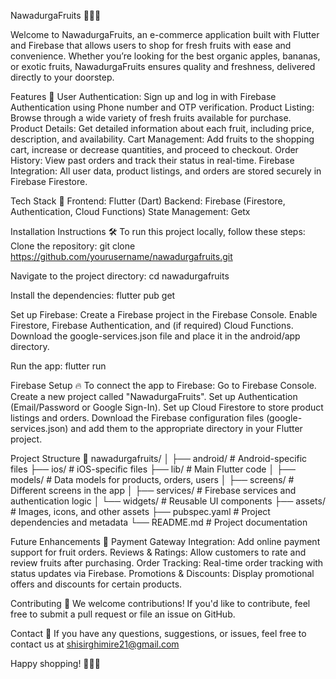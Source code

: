 NawadurgaFruits 🍎🍌🍇

Welcome to NawadurgaFruits, an e-commerce application built with Flutter and Firebase that allows users to shop for fresh fruits with ease and convenience. Whether you’re looking for the best organic apples, bananas, or exotic fruits, NawadurgaFruits ensures quality and freshness, delivered directly to your doorstep.

Features 📱
User Authentication: Sign up and log in with Firebase Authentication using Phone number and OTP verification.
Product Listing: Browse through a wide variety of fresh fruits available for purchase.
Product Details: Get detailed information about each fruit, including price, description, and availability.
Cart Management: Add fruits to the shopping cart, increase or decrease quantities, and proceed to checkout.
Order History: View past orders and track their status in real-time.
Firebase Integration: All user data, product listings, and orders are stored securely in Firebase Firestore.

Tech Stack 🔧
Frontend: Flutter (Dart)
Backend: Firebase (Firestore, Authentication, Cloud Functions)
State Management: Getx

Installation Instructions 🛠️
To run this project locally, follow these steps:
Clone the repository:
git clone https://github.com/yourusername/nawadurgafruits.git

Navigate to the project directory:
cd nawadurgafruits

Install the dependencies:
flutter pub get

Set up Firebase:
Create a Firebase project in the Firebase Console.
Enable Firestore, Firebase Authentication, and (if required) Cloud Functions.
Download the google-services.json file and place it in the android/app directory.

Run the app:
flutter run

Firebase Setup 🔥
To connect the app to Firebase:
Go to Firebase Console.
Create a new project called "NawadurgaFruits".
Set up Authentication (Email/Password or Google Sign-In).
Set up Cloud Firestore to store product listings and orders.
Download the Firebase configuration files (google-services.json) and add them to the appropriate directory in your Flutter project.


Project Structure 📂
nawadurgafruits/
│
├── android/                     # Android-specific files
├── ios/                         # iOS-specific files
├── lib/                         # Main Flutter code
│   ├── models/                  # Data models for products, orders, users
│   ├── screens/                 # Different screens in the app
│   ├── services/                # Firebase services and authentication logic
│   └── widgets/                 # Reusable UI components
├── assets/                      # Images, icons, and other assets
├── pubspec.yaml                 # Project dependencies and metadata
└── README.md                    # Project documentation


Future Enhancements 🚀
Payment Gateway Integration: Add online payment support for fruit orders.
Reviews & Ratings: Allow customers to rate and review fruits after purchasing.
Order Tracking: Real-time order tracking with status updates via Firebase.
Promotions & Discounts: Display promotional offers and discounts for certain products.

Contributing 🤝
We welcome contributions! If you'd like to contribute, feel free to submit a pull request or file an issue on GitHub.

Contact 📧
If you have any questions, suggestions, or issues, feel free to contact us at shisirghimire21@gmail.com

Happy shopping! 🍏🍒🥭
